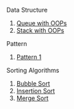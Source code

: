 Data Structure 
1. [Queue with OOPs](https://github.com/mouli-dutta/KU-MCA-2nd-Sem-Lab/blob/main/211.%20OOP%20Lab/Data%20Structures/OOP_Queue.cpp)
2. [Stack with OOPs](https://github.com/mouli-dutta/KU-MCA-2nd-Sem-Lab/blob/main/211.%20OOP%20Lab/Data%20Structures/OOP_Stack.cpp)


Pattern
1. [Pattern 1](https://github.com/mouli-dutta/KU-MCA-2nd-Sem-Lab/blob/main/211.%20OOP%20Lab/Patterns/OOP_Pattern_2.cpp)

Sorting Algorithms
1. [Bubble Sort](https://github.com/mouli-dutta/KU-MCA-2nd-Sem-Lab/blob/main/211.%20OOP%20Lab/Sorting%20Algorithms/BubbleSort.cpp)
2. [Insertion Sort](https://github.com/mouli-dutta/KU-MCA-2nd-Sem-Lab/blob/main/211.%20OOP%20Lab/Sorting%20Algorithms/InsertionSort.cpp)
3. [Merge Sort](https://github.com/mouli-dutta/KU-MCA-2nd-Sem-Lab/blob/main/211.%20OOP%20Lab/Sorting%20Algorithms/MergeSort.cpp)
